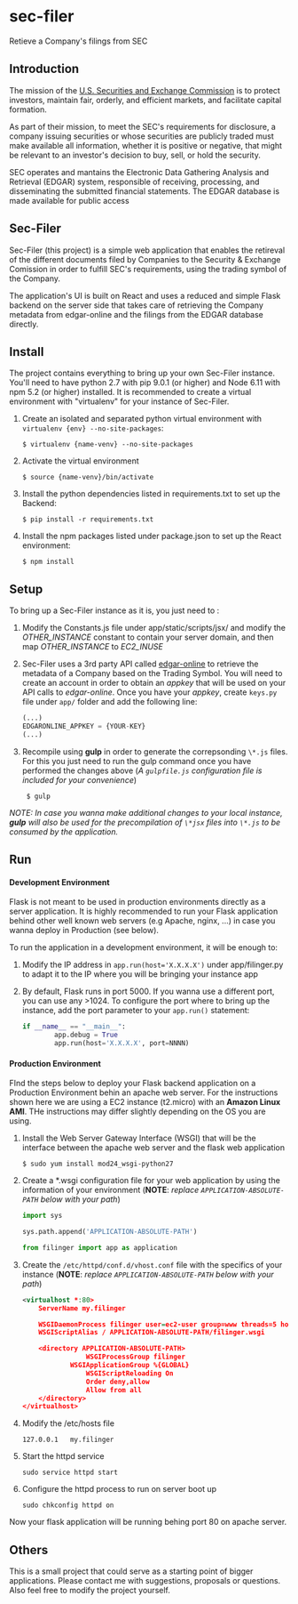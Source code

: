 # sec-filer
Retieve a Company's filings from SEC

## Introduction

The mission of the [U.S. Securities and Exchange Commission](https://www.sec.gov/Article/whatwedo.html) is to protect investors, maintain fair, orderly, and efficient markets, and facilitate capital formation.

As part of their mission, to meet the SEC's requirements for disclosure, a company issuing securities or whose securities are publicly traded must make available all information, whether it is positive or negative, that might be relevant to an investor's decision to buy, sell, or hold the security.

SEC operates and mantains the Electronic Data Gathering Analysis and Retrieval (EDGAR) system, responsible of receiving, processing, and disseminating the submitted financial statements. The EDGAR database is made available for public access


## Sec-Filer

Sec-Filer (this project) is a simple web application that enables the retireval of the different documents filed by Companies to the Security & Exchange Comission in order to fulfill SEC's requirements, using the trading symbol of the Company.

The application's UI is built on React and uses a reduced and simple Flask backend on the server side that takes care of retrieving the Company metadata from edgar-online and the filings from the EDGAR database directly.


## Install

The project contains everything to bring up your own Sec-Filer instance. You'll need to have python 2.7 with pip 9.0.1 (or higher) and Node 6.11 with npm 5.2 (or higher) installed. It is recommended to create a virtual environment with "virtualenv" for your instance of Sec-Filer.

1. Create an isolated and separated python virtual environment with `virtualenv {env} --no-site-packages`:
		
	`$ virtualenv {name-venv} --no-site-packages`

2. Activate the virtual environment

	`$ source {name-venv}/bin/activate`

3. Install the python dependencies listed in requirements.txt to set up the Backend:

	`$ pip install -r requirements.txt`

4. Install the npm packages listed under package.json to set up the React environment:

	`$ npm install`

## Setup

To bring up a Sec-Filer instance as it is, you just need to :

1. Modify the Constants.js file under app/static/scripts/jsx/ and modify the *OTHER_INSTANCE* constant to contain your server domain, and then map *OTHER_INSTANCE* to *EC2_INUSE*

2. Sec-Filer uses a 3rd party API called [edgar-online](http://developer.edgar-online.com) to retrieve the metadata of a Company based on the Trading Symbol. You will need to create an account in order to obtain an *appkey* that will be used on your API calls to *edgar-online*. Once you have your *appkey*, create `keys.py` file under `app/` folder and add the following line:

	```python
	(...)
	EDGARONLINE_APPKEY = {YOUR-KEY}
	(...)
	```

3. Recompile using **gulp** in order to generate the correpsonding `\*.js` files. For this you just need to run the gulp command once you have performed the changes above (*A `gulpfile.js` configuration file is included for your convenience*)

		$ gulp

*NOTE: In case you wanna make additional changes to your local instance, **gulp** will also be used for the precompilation of `\*jsx` files into `\*.js` to be consumed by the application.*


## Run

#### Development Environment

Flask is not meant to be used in production environments directly as a server application. It is highly recommended to run your Flask application behind other well known web servers (e.g Apache, nginx, ...) in case you wanna deploy in Production (see below).

To run the application in a development environment, it will be enough to:

1. Modify the IP address in `app.run(host='X.X.X.X')` under app/filinger.py to adapt it to the IP where you will be bringing your instance app

2. By default, Flask runs in port 5000. If you wanna use a different port, you can use any >1024. To configure the port where to bring up the instance, add the port parameter to your `app.run()` statement:

	```python
	if __name__ == "__main__":    
			app.debug = True          
			app.run(host='X.X.X.X', port=NNNN)
	```

#### Production Environment

FInd the steps below to deploy your Flask backend application on a Production Environment behin an apache web server. For the instructions shown here we are using a EC2 instance (t2.micro) with an **Amazon Linux AMI**. THe instructions may differ slightly depending on the OS you are using.

1. Install the Web Server Gateway Interface (WSGI) that will be the interface between the apache web server and the flask web application

	`$ sudo yum install mod24_wsgi-python27`

2. Create a \*.wsgi configuration file for your web application by using the information of your environment (**NOTE**: *replace `APPLICATION-ABSOLUTE-PATH` below with your path*)

	```python
	import sys

	sys.path.append('APPLICATION-ABSOLUTE-PATH')

	from filinger import app as application
	```

3. Create the `/etc/httpd/conf.d/vhost.conf` file with the specifics of your instance (**NOTE**: *replace `APPLICATION-ABSOLUTE-PATH` below with your path*)

	```xml
	<virtualhost *:80>
		ServerName my.filinger

		WSGIDaemonProcess filinger user=ec2-user group=www threads=5 home=APPLICATION-ABSOLUTE-PATH
		WSGIScriptAlias / APPLICATION-ABSOLUTE-PATH/filinger.wsgi

		<directory APPLICATION-ABSOLUTE-PATH>
					WSGIProcessGroup filinger
				WSGIApplicationGroup %{GLOBAL}
					WSGIScriptReloading On
					Order deny,allow
					Allow from all
		</directory>
	</virtualhost> 
	```

4. Modify the /etc/hosts file
	
	`127.0.0.1   my.filinger`
	
5. Start the httpd service
	
	`sudo service httpd start`

6. Configure the httpd process to run on server boot up
	
	`sudo chkconfig httpd on`

Now your flask application will be running behing port 80 on apache server.

## Others

This is a small project that could serve as a starting point of bigger applications. Please contact me with suggestions, proposals or questions. Also feel free to modify the project yourself. 
